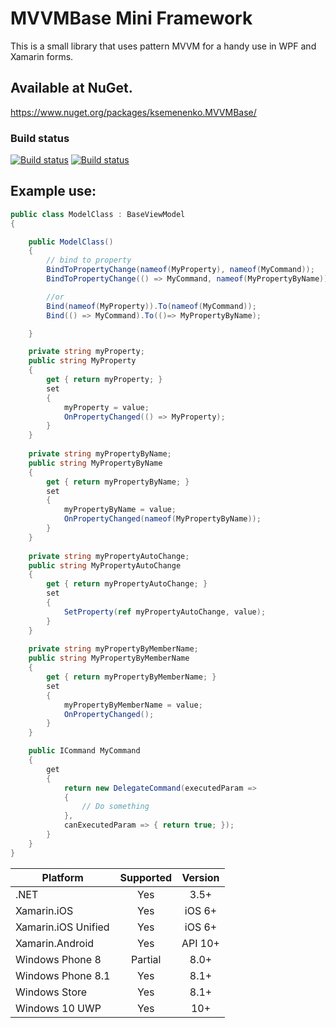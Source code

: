 # MVVMBase Mini Framework
This is a small library that uses pattern MVVM for a handy use in WPF and Xamarin forms. 
 
## Available at NuGet. 
https://www.nuget.org/packages/ksemenenko.MVVMBase/

### Build status
[![Build status](https://ci.appveyor.com/api/projects/status/5lckjbd45no96f4c?svg=true)](https://ci.appveyor.com/project/KSemenenko/mvvmbase)
[![Build status](https://ci.appveyor.com/api/projects/status/5lckjbd45no96f4c/branch/master?svg=true)](https://ci.appveyor.com/project/KSemenenko/mvvmbase/branch/master)


## Example use:
```cs
public class ModelClass : BaseViewModel
{

    public ModelClass()
    {
        // bind to property
        BindToPropertyChange(nameof(MyProperty), nameof(MyCommand));
        BindToPropertyChange(() => MyCommand, nameof(MyPropertyByName));

        //or
        Bind(nameof(MyProperty)).To(nameof(MyCommand));
        Bind(() => MyCommand).To(()=> MyPropertyByName);

    }

    private string myProperty;
    public string MyProperty
    {
        get { return myProperty; }
        set
        {
            myProperty = value;
            OnPropertyChanged(() => MyProperty);
        }
    }
    
    private string myPropertyByName;
    public string MyPropertyByName
    {
        get { return myPropertyByName; }
        set
        {
            myPropertyByName = value;
            OnPropertyChanged(nameof(MyPropertyByName));
        }
    }
    
    private string myPropertyAutoChange;
    public string MyPropertyAutoChange
    {
        get { return myPropertyAutoChange; }
        set
        {
            SetProperty(ref myPropertyAutoChange, value);
        }
    }
    
    private string myPropertyByMemberName;
    public string MyPropertyByMemberName
    {
        get { return myPropertyByMemberName; }
        set
        {
            myPropertyByMemberName = value;
            OnPropertyChanged();
        }
    }

    public ICommand MyCommand
    {
        get
        {
            return new DelegateCommand(executedParam =>
            {
                // Do something
            },
            canExecutedParam => { return true; });
        }
    }
}
```

|Platform|Supported|Version|
| ------------------- | :-----------: | :------------------: |
|.NET|Yes|3.5+|
|Xamarin.iOS|Yes|iOS 6+|
|Xamarin.iOS Unified|Yes|iOS 6+|
|Xamarin.Android|Yes|API 10+|
|Windows Phone 8|Partial|8.0+|
|Windows Phone 8.1|Yes|8.1+|
|Windows Store|Yes|8.1+|
|Windows 10 UWP|Yes|10+|
